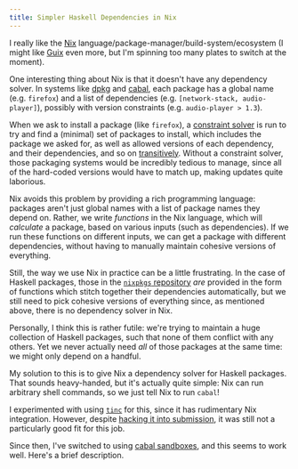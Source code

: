 ```yaml
---
title: Simpler Haskell Dependencies in Nix
---
```


I really like the [Nix]() language/package-manager/build-system/ecosystem (I
might like [Guix]() even more, but I'm spinning too many plates to switch at the
moment).

One interesting thing about Nix is that it doesn't have any dependency solver.
In systems like [dpkg]() and [cabal](), each package has a global name (e.g.
`firefox`) and a list of dependencies (e.g. `[network-stack, audio-player]`),
possibly with version constraints (e.g. `audio-player > 1.3`).

When we ask to install a package (like `firefox`), a [constraint solver]() is
run to try and find a (minimal) set of packages to install, which includes the
package we asked for, as well as allowed versions of each dependency, and their
dependencies, and so on [transitively](). Without a constraint solver, those
packaging systems would be incredibly tedious to manage, since all of the
hard-coded versions would have to match up, making updates quite laborious.

Nix avoids this problem by providing a rich programming language: packages
aren't just global names with a list of package names they depend on. Rather, we
write *functions* in the Nix language, which will *calculate* a package, based
on various inputs (such as dependencies). If we run these functions on different
inputs, we can get a package with different dependencies, without having to
manually maintain cohesive versions of everything.

Still, the way we use Nix in practice can be a little frustrating. In the case
of Haskell packages, those in the [`nixpkgs` repository]() *are* provided in the
form of functions which stitch together their dependencies automatically, but we
still need to pick cohesive versions of everything since, as mentioned above,
there is no dependency solver in Nix.

Personally, I think this is rather futile: we're trying to maintain a huge
collection of Haskell packages, such that none of them conflict with any others.
Yet we never actually need *all* of those packages at the same time: we might
only depend on a handful.

My solution to this is to give Nix a dependency solver for Haskell packages.
That sounds heavy-handed, but it's actually quite simple: Nix can run arbitrary
shell commands, so we just tell Nix to run `cabal`!

I experimented with using [`tinc`]() for this, since it has rudimentary Nix
integration. However, despite [hacking it into submission](), it was still not a
particularly good fit for this job.

Since then, I've switched to using [cabal sandboxes](), and this seems to work
well. Here's a brief description.
